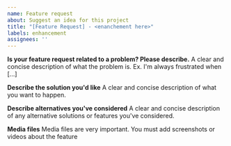 ```yaml
---
name: Feature request
about: Suggest an idea for this project
title: "[Feature Request] - <enanchement here>"
labels: enhancement
assignees: ''
---
```


**Is your feature request related to a problem? Please describe.**
A clear and concise description of what the problem is. Ex. I'm always frustrated when [...]

**Describe the solution you'd like**
A clear and concise description of what you want to happen.

**Describe alternatives you've considered**
A clear and concise description of any alternative solutions or features you've considered.

**Media files**
Media files are very important. You must add screenshots or videos about the feature
  
